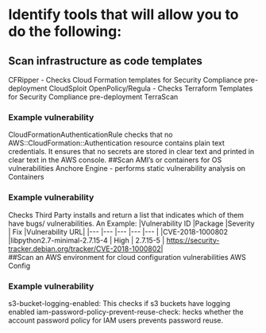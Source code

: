 # Identify tools that will allow you to do the following:

## Scan infrastructure as code templates
CFRipper - Checks Cloud Formation templates for Security Compliance pre-deployment
CloudSploit
OpenPolicy/Regula - Checks Terraform Templates for Security Compliance pre-deployment
TerraScan
### Example vulnerability

CloudFormationAuthenticationRule checks that no AWS::CloudFormation::Authentication resource contains plain text credentials.
It ensures that no secrets are stored in clear text and printed in clear text in the AWS console.
##Scan AMI’s or containers for OS vulnerabilities
Anchore Engine - performs static vulnerability analysis on Containers
### Example vulnerability
Checks Third Party installs and return a list that indicates which of them have bugs/ vulnerabilities.
An Example:
|Vulnerability ID       |Package                               |Severity         | Fix                |Vulnerability URL|
|---                     |---                                   |---               |---          |---                                                               |
|CVE-2018-1000802        |libpython2.7-minimal-2.7.15-4        | High             | 2.7.15-5      |     https://security-tracker.debian.org/tracker/CVE-2018-1000802|  
##Scan an AWS environment for cloud configuration vulnerabilities
AWS Config
### Example vulnerability
s3-bucket-logging-enabled: This checks if s3 buckets have logging enabled
iam-password-policy-prevent-reuse-check: hecks whether the account password policy for IAM users prevents password reuse.
